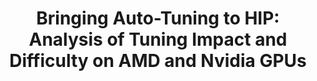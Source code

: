 ---
authors: M. Lurati, S. Heldens, A. Sclocco, B. van Werkhoven
title: "Bringing Auto-Tuning to HIP: Analysis of Tuning Impact and Difficulty on AMD and Nvidia GPUs"
journal: "Euro-PAR (Best Paper Award)"
year: 2024
---